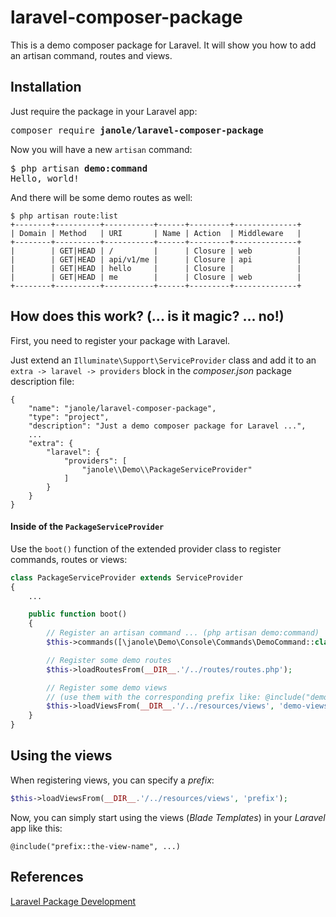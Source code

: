 # laravel-composer-package
This is a demo composer package for Laravel. It will show you how to add an artisan command, routes and views.

## Installation

Just require the package in your Laravel app:

<pre>
composer require <b>janole/laravel-composer-package</b>
</pre>

Now you will have a new `artisan` command:

<pre>
$ php artisan <b>demo:command</b>
Hello, world!
</pre>

And there will be some demo routes as well:

```
$ php artisan route:list
+--------+----------+-----------+------+---------+--------------+
| Domain | Method   | URI       | Name | Action  | Middleware   |
+--------+----------+-----------+------+---------+--------------+
|        | GET|HEAD | /         |      | Closure | web          |
|        | GET|HEAD | api/v1/me |      | Closure | api          |
|        | GET|HEAD | hello     |      | Closure |              |
|        | GET|HEAD | me        |      | Closure | web          |
+--------+----------+-----------+------+---------+--------------+
```

## How does this work? (... is it magic? ... no!)

First, you need to register your package with Laravel.

Just extend an `Illuminate\Support\ServiceProvider` class and add it to an `extra -> laravel -> providers` block in the *composer.json* package description file:

```
{
    "name": "janole/laravel-composer-package",
    "type": "project",
    "description": "Just a demo composer package for Laravel ...",
    ...
    "extra": {
        "laravel": {
            "providers": [
                "janole\\Demo\\PackageServiceProvider"
            ]
        }
    }
}
```

#### Inside of the `PackageServiceProvider`

Use the `boot()` function of the extended provider class to register commands, routes or views:

```php
class PackageServiceProvider extends ServiceProvider
{
    ...

    public function boot()
    {
        // Register an artisan command ... (php artisan demo:command)
        $this->commands([\janole\Demo\Console\Commands\DemoCommand::class]);

        // Register some demo routes
        $this->loadRoutesFrom(__DIR__.'/../routes/routes.php');

        // Register some demo views
        // (use them with the corresponding prefix like: @include("demo-views::the-view-name"))
        $this->loadViewsFrom(__DIR__.'/../resources/views', 'demo-views');
    }
}
```

## Using the views

When registering views, you can specify a *prefix*:

```php
$this->loadViewsFrom(__DIR__.'/../resources/views', 'prefix');
```

Now, you can simply start using the views (_Blade Templates_) in your *Laravel* app like this:

```blade
@include("prefix::the-view-name", ...)
```

## References

[Laravel Package Development](https://laravel.com/docs/5.8/packages)
